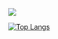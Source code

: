 <picture>
  <!-- Gráfico principal de estatísticas do GitHub -->
  <source
    srcset="https://github-readme-stats.vercel.app/api?username=R0CKST4R-02&show_icons=true&theme=dark"
    media="(prefers-color-scheme: dark)"
  />
  <source
    srcset="https://github-readme-stats.vercel.app/api?username=R0CKST4R-02&show_icons=true"
    media="(prefers-color-scheme: light), (prefers-color-scheme: no-preference)"
  />
  <img src="https://github-readme-stats.vercel.app/api?username=R0CKST4R-02&show_icons=true" />
</picture>

<br>

<!-- Gráfico Top Languages em estilo donut vertical -->
[![Top Langs](https://github-readme-stats.vercel.app/api/top-langs/?username=R0CKST4R-02&layout=donut-vertical)](https://github.com/R0CKST4R-02/github-readme-stats)
